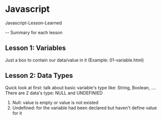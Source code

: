 # Javascript
Javascript-Lesson-Learned

-- Summary for each lesson
## Lesson 1: Variables
Just a box to contain our data/value in it (Example: 01-variable.html)

## Lesson 2: Data Types
Quick look at first: talk about basic variable's type like: String, Boolean, ....
There are 2 data's type: NULL and UNDEFINIED
1. Null: value is empty or value is not existed
2. Undefined: for the variable had been declared but haven't define value for it
